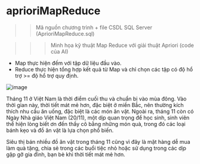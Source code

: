 # aprioriMapReduce

>> Mã nguồn chương trình + file CSDL SQL Server (AprioriMapReduce.sql)
 
>>> Minh họa kỹ thuật Map Reduce với giải thuật Apriori (code của AI)
+ Map thực hiện đếm với tập dữ liệu đầu vào.
+ Reduce thực hiện tổng hợp kết quả từ Map và chỉ chọn các tập có độ hổ trợ >= độ hổ trợ quy định.

![image](https://github.com/user-attachments/assets/a13f8323-8aa1-4dc5-b7bf-18604397b282)

Tháng 11 ở Việt Nam là thời điểm cuối thu và chuẩn bị vào mùa đông. Vào thời gian này, thời tiết mát mẻ hơn, đặc biệt ở miền Bắc, nên thường kích thích nhu cầu ăn uống, đặc biệt là các món ăn vặt. Ngoài ra, tháng 11 còn có Ngày Nhà giáo Việt Nam (20/11), một dịp quan trọng để học sinh, sinh viên thể hiện lòng biết ơn đến thầy cô bằng những món quà, trong đó các loại bánh kẹo và đồ ăn vặt là lựa chọn phổ biến.

Siêu thị bán nhiều đồ ăn vặt trong tháng 11 cũng vì đây là mặt hàng dễ mua làm quà tặng, chia sẻ trong các buổi tiệc nhỏ hoặc sử dụng trong các dịp gặp gỡ gia đình, bạn bè khi thời tiết mát mẻ hơn.
